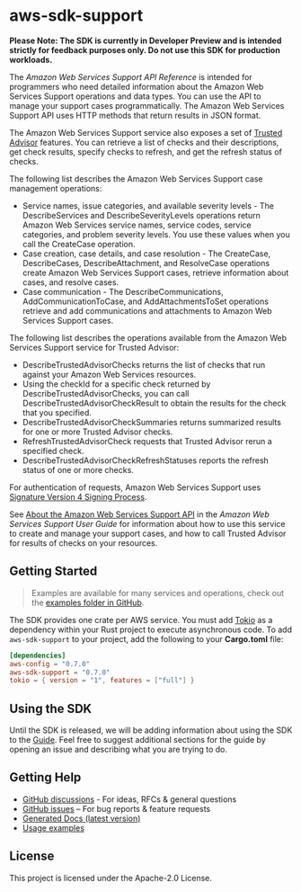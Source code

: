 # aws-sdk-support

**Please Note: The SDK is currently in Developer Preview and is intended strictly for
feedback purposes only. Do not use this SDK for production workloads.**

The _Amazon Web Services Support API Reference_ is intended for programmers who need detailed information about the Amazon Web Services Support operations and data types. You can use the API to manage your support cases programmatically. The Amazon Web Services Support API uses HTTP methods that return results in JSON format.

The Amazon Web Services Support service also exposes a set of [Trusted Advisor](http://aws.amazon.com/premiumsupport/trustedadvisor/) features. You can retrieve a list of checks and their descriptions, get check results, specify checks to refresh, and get the refresh status of checks.

The following list describes the Amazon Web Services Support case management operations:
  - Service names, issue categories, and available severity levels - The DescribeServices and DescribeSeverityLevels operations return Amazon Web Services service names, service codes, service categories, and problem severity levels. You use these values when you call the CreateCase operation.
  - Case creation, case details, and case resolution - The CreateCase, DescribeCases, DescribeAttachment, and ResolveCase operations create Amazon Web Services Support cases, retrieve information about cases, and resolve cases.
  - Case communication - The DescribeCommunications, AddCommunicationToCase, and AddAttachmentsToSet operations retrieve and add communications and attachments to Amazon Web Services Support cases.

The following list describes the operations available from the Amazon Web Services Support service for Trusted Advisor:
  - DescribeTrustedAdvisorChecks returns the list of checks that run against your Amazon Web Services resources.
  - Using the checkId for a specific check returned by DescribeTrustedAdvisorChecks, you can call DescribeTrustedAdvisorCheckResult to obtain the results for the check that you specified.
  - DescribeTrustedAdvisorCheckSummaries returns summarized results for one or more Trusted Advisor checks.
  - RefreshTrustedAdvisorCheck requests that Trusted Advisor rerun a specified check.
  - DescribeTrustedAdvisorCheckRefreshStatuses reports the refresh status of one or more checks.

For authentication of requests, Amazon Web Services Support uses [Signature Version 4 Signing Process](https://docs.aws.amazon.com/general/latest/gr/signature-version-4.html).

See [About the Amazon Web Services Support API](https://docs.aws.amazon.com/awssupport/latest/user/Welcome.html) in the _Amazon Web Services Support User Guide_ for information about how to use this service to create and manage your support cases, and how to call Trusted Advisor for results of checks on your resources.

## Getting Started

> Examples are available for many services and operations, check out the
> [examples folder in GitHub](https://github.com/awslabs/aws-sdk-rust/tree/main/examples).

The SDK provides one crate per AWS service. You must add [Tokio](https://crates.io/crates/tokio)
as a dependency within your Rust project to execute asynchronous code. To add `aws-sdk-support` to
your project, add the following to your **Cargo.toml** file:

```toml
[dependencies]
aws-config = "0.7.0"
aws-sdk-support = "0.7.0"
tokio = { version = "1", features = ["full"] }
```

## Using the SDK

Until the SDK is released, we will be adding information about using the SDK to the
[Guide](https://github.com/awslabs/aws-sdk-rust/blob/main/Guide.md). Feel free to suggest
additional sections for the guide by opening an issue and describing what you are trying to do.

## Getting Help

* [GitHub discussions](https://github.com/awslabs/aws-sdk-rust/discussions) - For ideas, RFCs & general questions
* [GitHub issues](https://github.com/awslabs/aws-sdk-rust/issues/new/choose) – For bug reports & feature requests
* [Generated Docs (latest version)](https://awslabs.github.io/aws-sdk-rust/)
* [Usage examples](https://github.com/awslabs/aws-sdk-rust/tree/main/examples)

## License

This project is licensed under the Apache-2.0 License.

